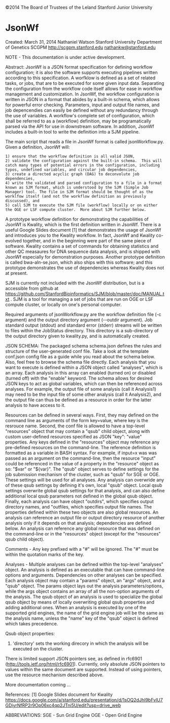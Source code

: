 ©2014 The Board of Trustees of the Leland Stanford Junior University

JsonWf
======
Created:  March 31, 2014
Nathaniel Watson
Stanford University Department of Genetics
SCGPM http://scgpm.stanford.edu
nathankw@stanford.edu

NOTE - This documentation is under active development.

Abstract:
JsonWf is a JSON format specification for defining workflow configuration; it is also the software supports executing pipelines written according to this specification.  A worfklow is defined as a set of related tasks, or jobs, that are to be executed for some given input data. Separating the configuration from the workflow code itself allows for ease in workflow management and customization.  In JsonWf, the workflow configuration is written in JSON in a format that abides by a built-in schema, which allows for powerful error checking.  Parameters, input and output file names, and job depencendies can easily be defined without any redundancy through the use of variables.  A workflow's complete set of configuration, which shall be referred to as a (workflow) definition, may be programatically parsed via the API for use in downstream software. In addition, JsonWf includes a built-in tool to write the definition into a SJM pipeline.

The main script that reads a file in JsonWf format is called jsonWorkflow.py.  Given a definition, JsonWf will:
	
	1) ensure that the workflow definition is all valid JSON,
	2) validate the configuration against the built-in schema.  This will catch many types of potential errors in the configuration, including typos, undefined variables, and circular job dependencies,
	3) create a directed acyclic graph (DAG) to deconvolute job dependencies,
	4) write the validated and parsed configuration to a file in a format known as SJM format, which is understood by the SJM (Simple Job Manager) tool. The file in SJM format should be thought of as the worklfow itself (and not the workflow definition as previously discussed), and 
	5) call SJM to execute the SJM file (workflow) locally or on either the OGE or LSF compute cluster.  More about SJM further below.


A prototype workflow definition for demonstrating the capabilities of JsonWf is Kwality, which is the first definition written in JsonWf. There is a useful Google Slides document [1] that demonstrates the usage of JsonWf and introduces you to the Kwality workflow.  In fact, JsonWf and Kwality co-evolved together, and in the beginning were part of the same piece of software.  Kwality contains a set of commands for obtaining statistics and other QC measaures for DNA sequence data analysis, and is shipped with JsonWf especially for demonstration purposes.  Another prototype definition is called bwa-aln-se.json, which also ships with this software; and this prototype demonstrates the use of dependencies whereas Kwality does not at present.

SJM is currently not included with the JsonWf distribution, but is a accessible from github at https://github.com/StanfordBioinformatics/SJM/blob/master/doc/MANUAL.txt . SJM is a tool for managing a set of jobs that are run on OGE or LSF compute cluster, or locally on one's personal computer. 

Required arguments of jsonWorkflow.py are the workflow definition file (-c argument) and the output directory argument (--outdir argument). Job standard output (stdout) and standard error (stderr) streams will be written to files within the JobStatus directory. This directory is a sub-directory of the output directory given to kwality.py, and is automatically created.

JSON SCHEMA:
The packaged schema schema.json defines the rules and structure of the 
user-generated conf file. Take a look at the template conf.json config file as a guide while you read about the schema below.  Also, feel free to browse the schema file directly. Each analysis that you want to execute is defined within a JSON object called "analyses", which is an array.  Each analysis in this array can enabled (turned on) or disabled (turned off) with the "enable" keyword.  The schema allows for desired JSON keys to act as global variables, which can then be referenced across analyses.  For example, the output file of some analysis (call it Analysis1) may need to be the input file of some other analysis (call it Analysis2), and the output file can thus be defined as a resource in order for the latter analysis to have access to it. 

Resources can be defined in several ways. First, they may defined on the command line as arguments of the form key=value, where key is the resrouce name. Second, the conf file is allowed to have a top-level "resources" object that may contain a "qsub" child object, along with custom user-defined resources specified as JSON "key": "value" properties. Any keys defined in the "resources" object may reference any pre-defined resources on the command-line. The reference definition is formatted as a variable in BASH syntax.  For example, if input=x was was passed as an argument on the command-line, then the resource "input" could be referenced in the value of a property in the "resource" object as so: "$var" or "${var}". The "qsub" object serves to define settings for the job submission mechanism of the cluster, such as "qsub" for SGE or OGE.  These settings will be used for all analyses. Any analysis can overwride any of these qsub settings by defining it's own, local "qsub" object. Local qsub settings overwrite global qsub settings for that analysis, and can also define additional local qsub parameters not defined in the global qsub object. Finally, each analysis can have object "outdirs", which specifies output directory names, and "outfiles, which specifies output file names. The properties defined within these two objects are also global resources. An analysis can reference an output file or output directory resource of another analysis only if it depends on that analysis; dependencies are defined below.  An analysis can reference any global resource that was defined on the command-line or in the "resources" object (except for the "resources" qsub child object).


Comments - Any key prefixed with a "#" will be ignored.  The "#" must be within the quotation marks of the key.

Analyses - Multiple analyses can be defined within the top-level "analyses"
object.  An analysis is defined as an executable that can have command-line options and
arguments. Dependencies on other analyses can be specified. Each analysis object may contain a
"params" object, an "args" object, and a "qsub" object.  The params object
lays out the analysis parameters/options, while the args object contains an array of all the non-option arguments of the analysis.
The qsub object of an analysis is used to specialize the global qsub object by means of locally overwriting global qsub properties and adding additional ones. When an analysis is executed by one of the supported grid engines, the name of the grid engine job will be the same as the analysis name, unless the "name" key of the "qsub" object is defined which takes precedence.

Qsub object properties:
1) 'directory' sets the working direcory in which the analysis will be executed on the cluster. 

There is limited support JSON pointers see, as defined in rfc6901 (http://tools.ietf.org/html/rfc6901). Currently, only absolute JSON pointers to values within the same document are supported. Instead of using pointers, use the resource mechanism described above.

More documentation coming ...

References:
[1] Google Slides document for Kwality https://docs.google.com/a/stanford.edu/presentation/d/1sOQ2dJhI9bFvlU7GDiyrNfRP2r9Op06xc4qp2JTni5U/edit?usp=drive_web

ABBREVIATIONS:
SGE - Sun Grid Engine
OGE - Open Grid Engine
